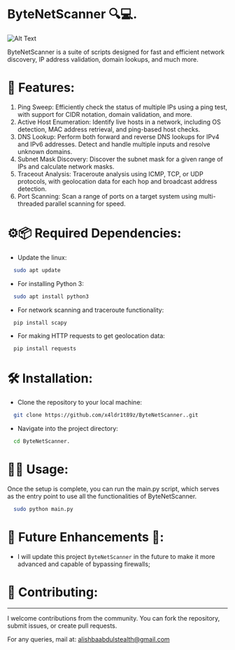 # ByteNetScanner 🔍💻.

![Alt Text](https://github.com/x4ldr1t89z/ByteNetScanner./blob/main/image.png)

ByteNetScanner is a suite of scripts designed for fast and efficient network discovery, IP address validation, domain lookups, and much more.

# 🚀 Features:
1. Ping Sweep: Efficiently check the status of multiple IPs using a ping test, with support for CIDR notation, domain validation, and more.
2. Active Host Enumeration: Identify live hosts in a network, including OS detection, MAC address retrieval, and ping-based host checks.
3. DNS Lookup: Perform both forward and reverse DNS lookups for IPv4 and IPv6 addresses. Detect and handle multiple inputs and resolve unknown domains.
4. Subnet Mask Discovery: Discover the subnet mask for a given range of IPs and calculate network masks.
5. Traceout Analysis: Traceroute analysis using ICMP, TCP, or UDP protocols, with geolocation data for each hop and broadcast address detection.
6. Port Scanning: Scan a range of ports on a target system using multi-threaded parallel scanning for speed.

# ⚙️📦 Required Dependencies:
- Update the linux:
```bash
  sudo apt update
```
- For installing Python 3:
```bash
  sudo apt install python3
```
- For network scanning and traceroute functionality:
```bash
  pip install scapy
```
- For making HTTP requests to get geolocation data:
```bash
  pip install requests
```
# 🛠️ Installation:
- Clone the repository to your local machine:
```bash
  git clone https://github.com/x4ldr1t89z/ByteNetScanner..git
```
- Navigate into the project directory:
```bash
  cd ByteNetScanner.
```
# 🧑‍💻 Usage:
Once the setup is complete, you can run the main.py script, which serves as the entry point to use all the functionalities of ByteNetScanner.
```bash
  sudo python main.py
```
# 💪 Future Enhancements 🔮:
- I will update this project `ByteNetScanner` in the future to make it more advanced and capable of bypassing firewalls;

# 🤝 Contributing:
-------------------

I welcome contributions from the community. You can fork the repository, submit issues, or create pull requests.

For any queries, mail at: [alishbaabdulstealth@gmail.com](mailto:alishbaabdulstealth@gmail.com)
